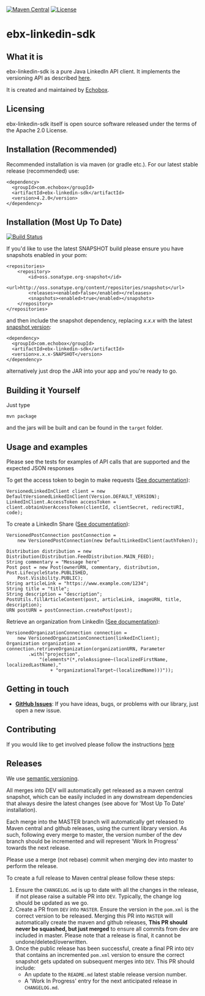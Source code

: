 [![Maven Central](https://img.shields.io/maven-central/v/com.echobox/ebx-linkedin-sdk.svg?label=Maven%20Central)](https://search.maven.org/search?q=g:%22com.echobox%22%20AND%20a:%22ebx-linkedin-sdk%22) [![License](https://img.shields.io/badge/License-Apache%202.0-blue.svg)](https://raw.githubusercontent.com/ebx/ebx-linkedin-sdk/master/LICENSE) 

# ebx-linkedin-sdk

## What it is

ebx-linkedin-sdk is a pure Java LinkedIn API client. It implements the versioning API as described 
[here](https://docs.microsoft.com/en-us/linkedin/).

It is created and maintained by [Echobox](http://echobox.com).

## Licensing

ebx-linkedin-sdk itself is open source software released under the terms of the Apache 2.0 License.

## Installation (Recommended)

Recommended installation is via maven (or gradle etc.). For our latest stable release (recommended) 
use:

```
<dependency>
  <groupId>com.echobox</groupId>
  <artifactId>ebx-linkedin-sdk</artifactId>
  <version>4.2.0</version>
</dependency>
```

## Installation (Most Up To Date)
[![Build Status](https://travis-ci.org/ebx/ebx-linkedin-sdk.svg?branch=dev)](https://app.travis-ci.com/github/ebx/ebx-linkedin-sdk)

If you'd like to use the latest SNAPSHOT build please ensure you have snapshots enabled in your pom:

```
<repositories>
    <repository>
        <id>oss.sonatype.org-snapshot</id>
        <url>http://oss.sonatype.org/content/repositories/snapshots</url>
        <releases><enabled>false</enabled></releases>
        <snapshots><enabled>true</enabled></snapshots>
    </repository>
</repositories>
```

and then include the snapshot dependency, replacing *x.x.x* with the latest 
[snapshot version](https://github.com/ebx/ebx-linkedin-sdk/blob/dev/pom.xml):

```
<dependency>
  <groupId>com.echobox</groupId>
  <artifactId>ebx-linkedin-sdk</artifactId>
  <version>x.x.x-SNAPSHOT</version>
</dependency>
```

alternatively just drop the JAR into your app and you're ready to go.

## Building it Yourself

Just type

    mvn package
    
and the jars will be built and can be found in the `target` folder. 

## Usage and examples

Please see the tests for examples of API calls that are supported and the expected JSON responses

To get the access token to begin to make requests ([See
documentation](https://docs.microsoft.com/en-us/linkedin/shared/authentication/authorization-code-flow?context=linkedin/marketing/context])):

    VersionedLinkedInClient client = new DefaultVersionedLinkedInClient(Version.DEFAULT_VERSION);
    LinkedInClient.AccessToken accessToken = client.obtainUserAccessToken(clientId, clientSecret, redirectURI, code);

To create a LinkedIn Share
([See documentation](https://learn.microsoft.com/en-us/linkedin/marketing/integrations/community-management/shares/posts-api?tabs=http&view=li-lms-2023-01#create-a-post)):


    VersionedPostConnection postConnection = 
        new VersionedPostConnection(new DefaultLinkedInClient(authToken));

    Distribution distribution = new Distribution(Distribution.FeedDistribution.MAIN_FEED);
    String commentary = "Message here"
    Post post = new Post(ownerURN, commentary, distribution, Post.LifecycleState.PUBLISHED,
        Post.Visibility.PUBLIC);
    String articleLink = "https://www.example.com/1234";
    String title = "title";
    String description = "description";
    PostUtils.fillArticleContent(post, articleLink, imageURN, title, description);
    URN postURN = postConnection.createPost(post);

Retrieve an organization from LinkedIn 
([See documentation](https://learn.microsoft.com/en-us/linkedin/marketing/integrations/community-management/organizations/organization-lookup-api?view=li-lms-2023-01&tabs=http#retrieve-an-administered-organization)):
    
    VersionedOrganizationConnection connection = 
        new VersionedOrganizationConnection(linkedInClient);
    Organization organization = connection.retrieveOrganization(organizationURN, Parameter
            .with("projection",
                "(elements*(*,roleAssignee~(localizedFirstName, localizedLastName),"
                    + "organizationalTarget~(localizedName)))"));

## Getting in touch

* **[GitHub Issues](https://github.com/ebx/ebx-linkedin-sdk/issues/new)**: If you have ideas, bugs, 
or problems with our library, just open a new issue.

## Contributing

If you would like to get involved please follow the instructions 
[here](https://github.com/ebx/ebx-linkedin-sdk/tree/master/CONTRIBUTING.md)

## Releases

We use [semantic versioning](https://semver.org/).

All merges into DEV will automatically get released as a maven central snapshot, which can be easily
included in any downstream dependencies that always desire the latest changes (see above for 
'Most Up To Date' installation).

Each merge into the MASTER branch will automatically get released to Maven central and github 
releases, using the current library version. As such, following every merge to master, the version 
number of the dev branch should be incremented and will represent 'Work In Progress' towards the 
next release. 

Please use a merge (not rebase) commit when merging dev into master to perform the release.

To create a full release to Maven central please follow these steps:
1. Ensure the `CHANGELOG.md` is up to date with all the changes in the release, if not please raise 
a suitable PR into `DEV`. Typically, the change log should be updated as we go.
3. Create a PR from `DEV` into `MASTER`. Ensure the version in the `pom.xml` is the 
correct version to be released. Merging this PR into `MASTER` will automatically create the maven 
and github releases, **This PR should never be squashed, but just merged** to ensure all commits 
   from dev are included in master. Please note that a release is final, it cannot be undone/deleted/overwritten.
5. Once the public release has been successful, create a final PR into `DEV` that contains an 
incremented `pom.xml` version to ensure the correct snapshot gets updated on subsequent merges
into `DEV`. This PR should include:
    * An update to the `README.md` latest stable release version number.
    * A 'Work In Progress' entry for the next anticipated release in `CHANGELOG.md`.
